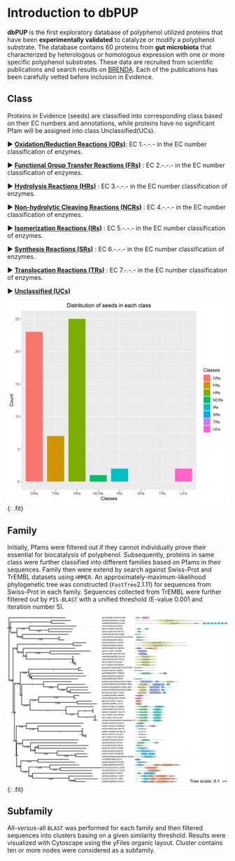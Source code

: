 # Introduction to dbPUP

**dbPUP** is the first exploratory database of polyphenol utilized proteins that have been **experimentally validated** to catalyze or modify a polyphenol substrate. The database contains 60 proteins from **gut microbiota** that characterized by heterologous or homologous expression with one or more specific polyphenol substrates.  These data are recruited from scientific publications and search results on [BRENDA](https://www.brenda-enzymes.org/). Each of the publications has been carefully vetted before inclusion in Evidence. 

## Class

Proteins in Evidence (seeds) are classified into corresponding class based on their EC numbers and annotations, while proteins have no significant Pfam will be assigned into class Unclassified(UCs).

&#9658; [**Oxidation/Reduction Reactions (ORs)**](/classes/ORs): EC 1.-.-.- in the EC number classification of enzymes.

&#9658;  [**Functional Group Transfer Reactions (FRs)**](/classes/FRs) : EC 2.-.-.- in the EC number classification of enzymes.

&#9658; [**Hydrolysis Reactions (HRs)**](/classes/HRs) : EC 3.-.-.- in the EC number classification of enzymes.

&#9658;​ [**Non-hydrolytic Cleaving Reactions (NCRs)**](/classes/NCRs) : EC 4.-.-.- in the EC number classification of enzymes.

&#9658;​ [**Isomerization Reactions (IRs)**](/classes/IRs) : EC 5.-.-.- in the EC number classification of enzymes.

&#9658;​ [**Synthesis Reactions (SRs)**](/classes/SRs) : EC 6.-.-.- in the EC number classification of enzymes.

&#9658;​ [**Translocation Reactions (TRs)**](/classes/TRs) : EC 7.-.-.- in the EC number classification of enzymes.

&#9658;​ [**Unclassified (UCs)**](/classes/UCs)

![family_count](../static/images/text_content/figures/family_count.jpg){: .fit}

## Family

Initially, Pfams were filtered out if they cannot individually prove their essential for biocatalysis of polyphenol. Subsequently, proteins in same class were further classified into different families based on Pfams in their sequences. Family then were extend by search against Swiss-Prot and TrEMBL datasets using `HMMER`. An approximately-maximum-likelihood phylogenetic tree was constructed (`FastTree`2.1.11) for sequences from Swiss-Prot in each family.  Sequences collected from TrEMBL were further filtered out by `PIS-BLAST` with a unified threshold  (E-value 0.001 and iteration number 5).

![characterized_protein](../static/images/text_content/figures/characterized_protein.jpg){: .fit}

## Subfamily

All-*versus*-all `BLAST` was performed for each family and then filtered sequences into clusters basing on a given similarity threshold. Results were visualized with Cytoscape using the yFiles organic layout. Cluster contains ten or more nodes were considered as a subfamily. 